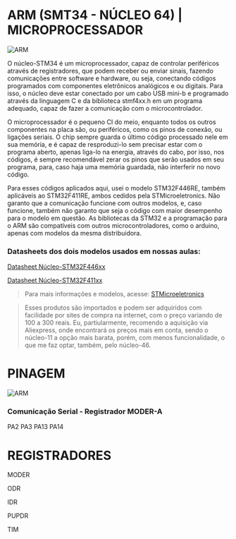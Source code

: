 # ARM (SMT34 - NÚCLEO 64) | MICROPROCESSADOR
![ARM](https://i.imgur.com/IiONPyd.jpeg)

O núcleo-STM34 é um microprocessador, capaz de controlar periféricos através de registradores, que podem receber ou enviar sinais, fazendo comunicações entre software e hardware, ou seja, conectando códigos programados com componentes eletrônicos analógicos e ou digitais. Para isso, o núcleo deve estar conectado por um cabo USB mini-b e programado através da linguagem C e da biblioteca stmf4xx.h em um programa adequado, capaz de fazer a comunicação com o microcontrolador.

O microprocessador é o pequeno CI do meio, enquanto todos os outros componentes na placa são, ou periféricos, como os pinos de conexão, ou ligações seriais. O chip sempre guarda o último código processado nele em sua memória, e é capaz de resproduzi-lo sem precisar estar com o programa aberto, apenas liga-lo na energia, através do cabo, por isso, nos códigos, é sempre recomendável zerar os pinos que serão usados em seu programa, para, caso haja uma memória guardada, não interferir no novo código.

Para esses códigos aplicados aqui, usei o modelo STM32F446RE, também aplicáveis ao STM32F411RE, ambos cedidos pela STMicroeletronics. Não garanto que a comunicação funcione com outros modelos, e, caso funcione, também não garanto que seja o código com maior desempenho para o modelo em questão. As bibliotecas da STM32 e a programação para o ARM são compatíveis com outros microcontroladores, como o arduino, apenas com modelos da mesma distribuidora.

### Datasheets dos dois modelos usados em nossas aulas:
[Datasheet Núcleo-STM32F446xx](https://www.st.com/resource/en/datasheet/stm32f446re.pdf)

[Datasheet Núcleo-STM32F411xx](https://www.st.com/resource/en/datasheet/stm32f411re.pdf)

> Para mais informações e modelos, acesse: [STMicroeletronics](https://www.st.com/content/st_com/en.html)

> Esses produtos são importados e podem ser adquiridos com facilidade por sites de compra na internet, com o preço variando de 100 a 300 reais. Eu, partiularmente, recomendo a aquisição via Aliexpress, onde encontrará os preços mais em conta, sendo o núcleo-11 a opção mais barata, porém, com menos funcionalidade, o que me faz optar, também, pelo núcleo-46.
> 
# PINAGEM
![ARM](https://i.imgur.com/W6CxsfE.png)

### Comunicação Serial - Registrador MODER-A
PA2
PA3
PA13
PA14

# REGISTRADORES

MODER

ODR

IDR

PUPDR

TIM



